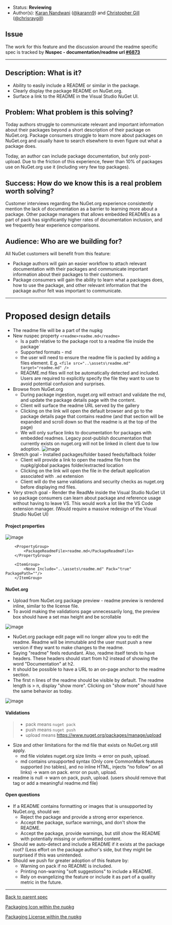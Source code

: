 * Status: **Reviewing**
* Author(s): [Karan Nandwani](https://github.com/karann-msft) ([@karann9](https://twitter.com/karann9)) and [Christopher Gill](https://github.com/chgill-msft) ([@chrisraygill](https://twitter.com/chrisraygill))

## Issue
The work for this feature and the discussion around the readme specific spec is tracked by **Nuspec - documentation/readme url [#6873](https://github.com/NuGet/Home/issues/6873)**

*****

## Description: What is it?

* Ability to easily include a README or similar in the package.
* Clearly display the package README on NuGet.org.
* Surface a link to the README in the Visual Studio NuGet UI.

## Problem: What problem is this solving?

Today authors struggle to communicate relevant and important information about their packages beyond a short description of their package on NuGet.org. Package consumers struggle to learn more about packages on NuGet.org and usually have to search elsewhere to even figure out what a package does.

Today, an author can include package documentation, but only post-upload. Due to the friction of this experience, fewer than 10% of packages use on NuGet.org use it (including very few top packages).

## Success: How do we know this is a real problem worth solving?

Customer interviews regarding the NuGet.org experience consistently mention the lack of documentation as a barrier to learning more about a package. Other package managers that allows embedded READMEs as a part of pack has significantly higher rates of documentation inclusion, and we frequently hear experience comparisons.

## Audience: Who are we building for?

All NuGet customers will benefit from this feature:
* Package authors will gain an easier workflow to attach relevant documentation with their packages and communicate important information about their packages to their customers.
* Package consumers will gain the ability to learn what a packages does, how to use the package, and other relevant information that the package author felt was important to communicate.

****

# Proposed design details

* The readme file will be a part of the nupkg
* New nuspec property `<readme>readme.md</readme>`
  * Is a path relative to the package root to a readme file inside the package`
  * Supported formats - md
  * the user will need to ensure the readme file is packed by adding a files element. E.g. `<file src="..\assets\readme.md" target="readme.md" />`
  * README.md files will not be automatically detected and included. Users are required to explicitly specify the file they want to use to avoid potential confusion and surprises.
* Browse from NuGet.org
  * During package ingestion, nuget.org will extract and validate the md, and update the package details page with the content.
  * Client will surface the readme URL served by the gallery
  * Clicking on the link will open the default browser and go to the package details page that contains readme (and that section will be expanded and scroll down so that the readme is at the top of the page)
  * We will only surface links to documentation for packages with embedded readmes. Legacy post-publish documentation that currently exists on nuget.org will not be linked in client due to low adoption.
![image](https://user-images.githubusercontent.com/15097183/89691998-4b2fd300-d8bf-11ea-83c1-6b4205d33229.png)
* Stretch goal - Installed packages/folder based feeds/fallback folder
  * Client will provide a link to open the readme file from the nupkg/global packages folder/extracted location
  * Clicking on the link will open the file in the default application associated with `.md` extension
  * Client will do the same validations and security checks as nuget.org before displaying md files.
* Very strech goal - Render the ReadMe inside the Visual Studio NuGet UI so package consumers can learn about package and reference usage without having to leave VS. This would work a lot like the VS Code extension manager. (Would require a massive redesign of the Visual Studio NuGet UI)


#### Project properties

![image](https://user-images.githubusercontent.com/15097183/86620008-72b61780-bf70-11ea-9c3a-465e7ceec1ad.png)


```
    <PropertyGroup>
        <PackageReadmeFile>readme.md</PackageReadmeFile>
    </PropertyGroup>

    <ItemGroup>
        <None Include="..\assets\readme.md" Pack="true" PackagePath=""/>
    </ItemGroup>
```

#### NuGet.org
* Upload from NuGet.org package preview - readme preview is rendered inline, similar to the license file.
* To avoid making the validations page unnecessarily long, the preview box should have a set max height and be scrollable  

![image](https://user-images.githubusercontent.com/16904420/52312144-57e80980-295e-11e9-95cf-cc33ac1261b3.png)

* NuGet.org package edit page will no longer allow you to edit the readme. Readme will be immutable and the user must push a new version if they want to make changes to the readme.
* Saying "readme" feels redundant. Also, readme itself tends to have headers. These headers should start from h2 instead of showing the word "Documentation" at h2.
* It should be possible to have a URL to an on-page anchor to the readme section.
*  The first n lines of the readme should be visible by default. The readme length is > n, display "show more". Clicking on "show more" should have the same behavior as today.

![image](https://user-images.githubusercontent.com/15097183/89692400-6d762080-d8c0-11ea-8f37-7589bb83ca1b.png)

#### Validations
> + pack means `nuget pack`
> + push means `nuget push`
> + upload means https://www.nuget.org/packages/manage/upload 

* Size and other limitations for the md file that exists on NuGet.org still apply.
  * md file violates nuget.org size limits -> error on push, upload.
  * md contains unsupported syntax (Only core CommonMark features supported (no tables), and no inline HTML, injects “no follow” on all links) -> warn on pack. error on push, upload.
* readme is null -> warn on pack, push, upload. (users should remove that tag or add a meaningful readme.md file)

#### Open questions
* If a README contains formatting or images that is unsupported by NuGet.org, should we:
   * Reject the package and provide a strong error experience.
   * Accept the package, surface warnings, and don't show the README.
   * Accept the package, provide warnings, but still show the README with potentially missing or unformatted content.
* Should we auto-detect and include a README if it exists at the package root? (Less effort on the package author's side, but they might be surprised if this was unintended.
* Should we push for greater adoption of this feature by:
   * Warning on pack if no README is included.
   * Printing non-warning "soft suggestions" to include a README.
   * Rely on evangelizing the feature or include it as part of a quality metric in the future.

***
[Back to parent spec](https://github.com/NuGet/Home/wiki/Packaging-Icon,-License-and-Documentation-within-the-nupkg)

[Packaging Icon within the nupkg](https://github.com/NuGet/Home/wiki/Packaging-Icon-within-the-nupkg)

[Packaging License within the nupkg](https://github.com/NuGet/Home/wiki/Packaging-License-within-the-nupkg)